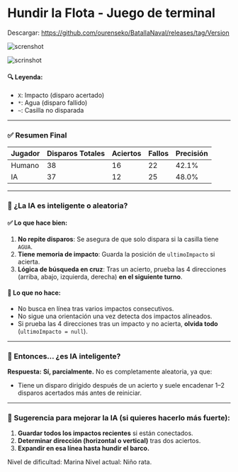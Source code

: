 # Hundir la Flota - Juego de terminal 

Descargar: https://github.com/ourenseko/BatallaNaval/releases/tag/Version

![screnshot](https://github.com/user-attachments/assets/e8927850-6f68-4785-bb35-7ff1dc48a92c)



![scrinshot](https://github.com/user-attachments/assets/230c1ce4-e847-4a40-b952-dc24efe95099)


#### 🔍 Leyenda:

* `X`: Impacto (disparo acertado)
* `*`: Agua (disparo fallido)
* `~`: Casilla no disparada


---

### ✅ Resumen Final 

| Jugador | Disparos Totales | Aciertos | Fallos | Precisión |
| ------- | ---------------- | -------- | ------ | --------- |
| Humano  | 38               | 16       | 22     | 42.1%     |
| IA      | 37               | 12       | 25     | 48.0%     |



---

### 🧠 ¿La IA es inteligente o aleatoria?

#### ✅ Lo que hace bien:

1. **No repite disparos**: Se asegura de que solo dispara si la casilla tiene `AGUA`.
2. **Tiene memoria de impacto**: Guarda la posición de `ultimoImpacto` si acierta.
3. **Lógica de búsqueda en cruz**: Tras un acierto, prueba las 4 direcciones (arriba, abajo, izquierda, derecha) **en el siguiente turno**.

#### 🚫 Lo que **no** hace:

* No busca en línea tras varios impactos consecutivos.
* No sigue una orientación una vez detecta dos impactos alineados.
* Si prueba las 4 direcciones tras un impacto y no acierta, **olvida todo** (`ultimoImpacto = null`).

---

### 🤖 Entonces... ¿es IA inteligente?

**Respuesta:** **Sí, parcialmente.** No es completamente aleatoria, ya que:

* Tiene un disparo dirigido después de un acierto y suele encadenar 1–2 disparos acertados más antes de reiniciar.

---

### 🧪 Sugerencia para mejorar la IA (si quieres hacerlo más fuerte):

1. **Guardar todos los impactos recientes** si están conectados.
2. **Determinar dirección (horizontal o vertical)** tras dos aciertos.
3. **Expandir en esa línea hasta hundir el barco.**

Nivel de dificultad: Marina
Nivel actual: Niño rata.

